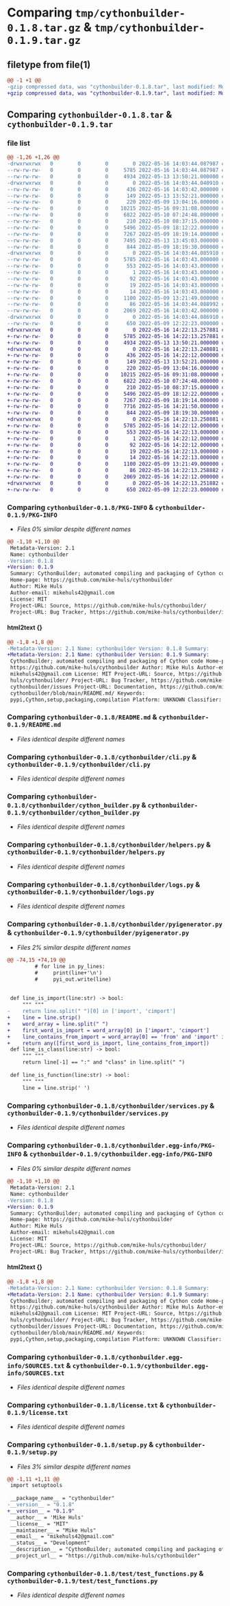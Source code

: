 # Comparing `tmp/cythonbuilder-0.1.8.tar.gz` & `tmp/cythonbuilder-0.1.9.tar.gz`

## filetype from file(1)

```diff
@@ -1 +1 @@
-gzip compressed data, was "cythonbuilder-0.1.8.tar", last modified: Mon May 16 14:03:44 2022, max compression
+gzip compressed data, was "cythonbuilder-0.1.9.tar", last modified: Mon May 16 14:22:13 2022, max compression
```

## Comparing `cythonbuilder-0.1.8.tar` & `cythonbuilder-0.1.9.tar`

### file list

```diff
@@ -1,26 +1,26 @@
-drwxrwxrwx   0        0        0        0 2022-05-16 14:03:44.087987 cythonbuilder-0.1.8/
--rw-rw-rw-   0        0        0     5785 2022-05-16 14:03:44.087987 cythonbuilder-0.1.8/PKG-INFO
--rw-rw-rw-   0        0        0     4934 2022-05-13 13:50:21.000000 cythonbuilder-0.1.8/README.md
-drwxrwxrwx   0        0        0        0 2022-05-16 14:03:44.040910 cythonbuilder-0.1.8/cythonbuilder/
--rw-rw-rw-   0        0        0      436 2022-05-16 14:03:42.000000 cythonbuilder-0.1.8/cythonbuilder/__init__.py
--rw-rw-rw-   0        0        0      149 2022-05-13 13:52:21.000000 cythonbuilder-0.1.8/cythonbuilder/__main__.py
--rw-rw-rw-   0        0        0      220 2022-05-09 13:04:16.000000 cythonbuilder-0.1.8/cythonbuilder/appsettings.py
--rw-rw-rw-   0        0        0    10215 2022-05-16 09:31:08.000000 cythonbuilder-0.1.8/cythonbuilder/cli.py
--rw-rw-rw-   0        0        0     6822 2022-05-10 07:24:48.000000 cythonbuilder-0.1.8/cythonbuilder/cython_builder.py
--rw-rw-rw-   0        0        0      210 2022-05-10 08:37:15.000000 cythonbuilder-0.1.8/cythonbuilder/definitions.py
--rw-rw-rw-   0        0        0     5496 2022-05-09 18:12:22.000000 cythonbuilder-0.1.8/cythonbuilder/helpers.py
--rw-rw-rw-   0        0        0     7267 2022-05-09 18:19:14.000000 cythonbuilder-0.1.8/cythonbuilder/logs.py
--rw-rw-rw-   0        0        0     7495 2022-05-13 13:45:03.000000 cythonbuilder-0.1.8/cythonbuilder/pyigenerator.py
--rw-rw-rw-   0        0        0      844 2022-05-09 18:19:30.000000 cythonbuilder-0.1.8/cythonbuilder/services.py
-drwxrwxrwx   0        0        0        0 2022-05-16 14:03:44.085910 cythonbuilder-0.1.8/cythonbuilder.egg-info/
--rw-rw-rw-   0        0        0     5785 2022-05-16 14:03:43.000000 cythonbuilder-0.1.8/cythonbuilder.egg-info/PKG-INFO
--rw-rw-rw-   0        0        0      553 2022-05-16 14:03:43.000000 cythonbuilder-0.1.8/cythonbuilder.egg-info/SOURCES.txt
--rw-rw-rw-   0        0        0        1 2022-05-16 14:03:43.000000 cythonbuilder-0.1.8/cythonbuilder.egg-info/dependency_links.txt
--rw-rw-rw-   0        0        0       92 2022-05-16 14:03:43.000000 cythonbuilder-0.1.8/cythonbuilder.egg-info/entry_points.txt
--rw-rw-rw-   0        0        0       19 2022-05-16 14:03:43.000000 cythonbuilder-0.1.8/cythonbuilder.egg-info/requires.txt
--rw-rw-rw-   0        0        0       14 2022-05-16 14:03:43.000000 cythonbuilder-0.1.8/cythonbuilder.egg-info/top_level.txt
--rw-rw-rw-   0        0        0     1100 2022-05-09 13:21:49.000000 cythonbuilder-0.1.8/license.txt
--rw-rw-rw-   0        0        0       86 2022-05-16 14:03:44.088992 cythonbuilder-0.1.8/setup.cfg
--rw-rw-rw-   0        0        0     2069 2022-05-16 14:03:42.000000 cythonbuilder-0.1.8/setup.py
-drwxrwxrwx   0        0        0        0 2022-05-16 14:03:44.086910 cythonbuilder-0.1.8/test/
--rw-rw-rw-   0        0        0      650 2022-05-09 12:22:23.000000 cythonbuilder-0.1.8/test/test_functions.py
+drwxrwxrwx   0        0        0        0 2022-05-16 14:22:13.257881 cythonbuilder-0.1.9/
+-rw-rw-rw-   0        0        0     5785 2022-05-16 14:22:13.257881 cythonbuilder-0.1.9/PKG-INFO
+-rw-rw-rw-   0        0        0     4934 2022-05-13 13:50:21.000000 cythonbuilder-0.1.9/README.md
+drwxrwxrwx   0        0        0        0 2022-05-16 14:22:13.240881 cythonbuilder-0.1.9/cythonbuilder/
+-rw-rw-rw-   0        0        0      436 2022-05-16 14:22:12.000000 cythonbuilder-0.1.9/cythonbuilder/__init__.py
+-rw-rw-rw-   0        0        0      149 2022-05-13 13:52:21.000000 cythonbuilder-0.1.9/cythonbuilder/__main__.py
+-rw-rw-rw-   0        0        0      220 2022-05-09 13:04:16.000000 cythonbuilder-0.1.9/cythonbuilder/appsettings.py
+-rw-rw-rw-   0        0        0    10215 2022-05-16 09:31:08.000000 cythonbuilder-0.1.9/cythonbuilder/cli.py
+-rw-rw-rw-   0        0        0     6822 2022-05-10 07:24:48.000000 cythonbuilder-0.1.9/cythonbuilder/cython_builder.py
+-rw-rw-rw-   0        0        0      210 2022-05-10 08:37:15.000000 cythonbuilder-0.1.9/cythonbuilder/definitions.py
+-rw-rw-rw-   0        0        0     5496 2022-05-09 18:12:22.000000 cythonbuilder-0.1.9/cythonbuilder/helpers.py
+-rw-rw-rw-   0        0        0     7267 2022-05-09 18:19:14.000000 cythonbuilder-0.1.9/cythonbuilder/logs.py
+-rw-rw-rw-   0        0        0     7716 2022-05-16 14:21:50.000000 cythonbuilder-0.1.9/cythonbuilder/pyigenerator.py
+-rw-rw-rw-   0        0        0      844 2022-05-09 18:19:30.000000 cythonbuilder-0.1.9/cythonbuilder/services.py
+drwxrwxrwx   0        0        0        0 2022-05-16 14:22:13.250881 cythonbuilder-0.1.9/cythonbuilder.egg-info/
+-rw-rw-rw-   0        0        0     5785 2022-05-16 14:22:12.000000 cythonbuilder-0.1.9/cythonbuilder.egg-info/PKG-INFO
+-rw-rw-rw-   0        0        0      553 2022-05-16 14:22:13.000000 cythonbuilder-0.1.9/cythonbuilder.egg-info/SOURCES.txt
+-rw-rw-rw-   0        0        0        1 2022-05-16 14:22:12.000000 cythonbuilder-0.1.9/cythonbuilder.egg-info/dependency_links.txt
+-rw-rw-rw-   0        0        0       92 2022-05-16 14:22:12.000000 cythonbuilder-0.1.9/cythonbuilder.egg-info/entry_points.txt
+-rw-rw-rw-   0        0        0       19 2022-05-16 14:22:13.000000 cythonbuilder-0.1.9/cythonbuilder.egg-info/requires.txt
+-rw-rw-rw-   0        0        0       14 2022-05-16 14:22:13.000000 cythonbuilder-0.1.9/cythonbuilder.egg-info/top_level.txt
+-rw-rw-rw-   0        0        0     1100 2022-05-09 13:21:49.000000 cythonbuilder-0.1.9/license.txt
+-rw-rw-rw-   0        0        0       86 2022-05-16 14:22:13.258882 cythonbuilder-0.1.9/setup.cfg
+-rw-rw-rw-   0        0        0     2069 2022-05-16 14:22:12.000000 cythonbuilder-0.1.9/setup.py
+drwxrwxrwx   0        0        0        0 2022-05-16 14:22:13.251882 cythonbuilder-0.1.9/test/
+-rw-rw-rw-   0        0        0      650 2022-05-09 12:22:23.000000 cythonbuilder-0.1.9/test/test_functions.py
```

### Comparing `cythonbuilder-0.1.8/PKG-INFO` & `cythonbuilder-0.1.9/PKG-INFO`

 * *Files 0% similar despite different names*

```diff
@@ -1,10 +1,10 @@
 Metadata-Version: 2.1
 Name: cythonbuilder
-Version: 0.1.8
+Version: 0.1.9
 Summary: CythonBuilder; automated compiling and packaging of Cython code
 Home-page: https://github.com/mike-huls/cythonbuilder
 Author: Mike Huls
 Author-email: mikehuls42@gmail.com
 License: MIT
 Project-URL: Source, https://github.com/mike-huls/cythonbuilder/
 Project-URL: Bug Tracker, https://github.com/mike-huls/cythonbuilder/issues
```

#### html2text {}

```diff
@@ -1,8 +1,8 @@
-Metadata-Version: 2.1 Name: cythonbuilder Version: 0.1.8 Summary:
+Metadata-Version: 2.1 Name: cythonbuilder Version: 0.1.9 Summary:
 CythonBuilder; automated compiling and packaging of Cython code Home-page:
 https://github.com/mike-huls/cythonbuilder Author: Mike Huls Author-email:
 mikehuls42@gmail.com License: MIT Project-URL: Source, https://github.com/mike-
 huls/cythonbuilder/ Project-URL: Bug Tracker, https://github.com/mike-huls/
 cythonbuilder/issues Project-URL: Documentation, https://github.com/mike-huls/
 cythonbuilder/blob/main/README.md/ Keywords:
 pypi,Cython,setup,packaging,compilation Platform: UNKNOWN Classifier:
```

### Comparing `cythonbuilder-0.1.8/README.md` & `cythonbuilder-0.1.9/README.md`

 * *Files identical despite different names*

### Comparing `cythonbuilder-0.1.8/cythonbuilder/cli.py` & `cythonbuilder-0.1.9/cythonbuilder/cli.py`

 * *Files identical despite different names*

### Comparing `cythonbuilder-0.1.8/cythonbuilder/cython_builder.py` & `cythonbuilder-0.1.9/cythonbuilder/cython_builder.py`

 * *Files identical despite different names*

### Comparing `cythonbuilder-0.1.8/cythonbuilder/helpers.py` & `cythonbuilder-0.1.9/cythonbuilder/helpers.py`

 * *Files identical despite different names*

### Comparing `cythonbuilder-0.1.8/cythonbuilder/logs.py` & `cythonbuilder-0.1.9/cythonbuilder/logs.py`

 * *Files identical despite different names*

### Comparing `cythonbuilder-0.1.8/cythonbuilder/pyigenerator.py` & `cythonbuilder-0.1.9/cythonbuilder/pyigenerator.py`

 * *Files 2% similar despite different names*

```diff
@@ -74,15 +74,19 @@
         # for line in py_lines:
         #     print(line+'\n')
         #     pyi_out.write(line)
 
 
 def line_is_import(line:str) -> bool:
     """ """
-    return line.split(" ")[0] in ['import', 'cimport']
+    line = line.strip()
+    word_array = line.split(" ")
+    first_word_is_import = word_array[0] in ['import', 'cimport']
+    line_contains_from_import = word_array[0] == 'from' and 'import' in word_array
+    return any([first_word_is_import, line_contains_from_import])
 def line_is_class(line:str) -> bool:
     """ """
     return line[-1] == ":" and "class" in line.split(" ")
 
 def line_is_function(line:str) -> bool:
     """ """
     line = line.strip(' ')
```

### Comparing `cythonbuilder-0.1.8/cythonbuilder/services.py` & `cythonbuilder-0.1.9/cythonbuilder/services.py`

 * *Files identical despite different names*

### Comparing `cythonbuilder-0.1.8/cythonbuilder.egg-info/PKG-INFO` & `cythonbuilder-0.1.9/cythonbuilder.egg-info/PKG-INFO`

 * *Files 0% similar despite different names*

```diff
@@ -1,10 +1,10 @@
 Metadata-Version: 2.1
 Name: cythonbuilder
-Version: 0.1.8
+Version: 0.1.9
 Summary: CythonBuilder; automated compiling and packaging of Cython code
 Home-page: https://github.com/mike-huls/cythonbuilder
 Author: Mike Huls
 Author-email: mikehuls42@gmail.com
 License: MIT
 Project-URL: Source, https://github.com/mike-huls/cythonbuilder/
 Project-URL: Bug Tracker, https://github.com/mike-huls/cythonbuilder/issues
```

#### html2text {}

```diff
@@ -1,8 +1,8 @@
-Metadata-Version: 2.1 Name: cythonbuilder Version: 0.1.8 Summary:
+Metadata-Version: 2.1 Name: cythonbuilder Version: 0.1.9 Summary:
 CythonBuilder; automated compiling and packaging of Cython code Home-page:
 https://github.com/mike-huls/cythonbuilder Author: Mike Huls Author-email:
 mikehuls42@gmail.com License: MIT Project-URL: Source, https://github.com/mike-
 huls/cythonbuilder/ Project-URL: Bug Tracker, https://github.com/mike-huls/
 cythonbuilder/issues Project-URL: Documentation, https://github.com/mike-huls/
 cythonbuilder/blob/main/README.md/ Keywords:
 pypi,Cython,setup,packaging,compilation Platform: UNKNOWN Classifier:
```

### Comparing `cythonbuilder-0.1.8/cythonbuilder.egg-info/SOURCES.txt` & `cythonbuilder-0.1.9/cythonbuilder.egg-info/SOURCES.txt`

 * *Files identical despite different names*

### Comparing `cythonbuilder-0.1.8/license.txt` & `cythonbuilder-0.1.9/license.txt`

 * *Files identical despite different names*

### Comparing `cythonbuilder-0.1.8/setup.py` & `cythonbuilder-0.1.9/setup.py`

 * *Files 3% similar despite different names*

```diff
@@ -1,11 +1,11 @@
 import setuptools
 
 __package_name__ = "cythonbuilder"
-__version__ = "0.1.8"
+__version__ = "0.1.9"
 __author__ = 'Mike Huls'
 __license__ = "MIT"
 __maintainer__ = "Mike Huls"
 __email__ = "mikehuls42@gmail.com"
 __status__ = "Development"
 __description__ = "CythonBuilder; automated compiling and packaging of Cython code"
 __project_url__ = "https://github.com/mike-huls/cythonbuilder"
```

### Comparing `cythonbuilder-0.1.8/test/test_functions.py` & `cythonbuilder-0.1.9/test/test_functions.py`

 * *Files identical despite different names*

